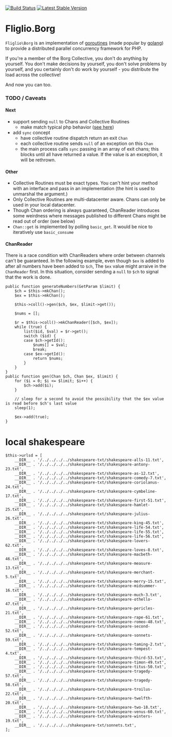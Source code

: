 [![Build Status](https://travis-ci.org/fliglio/borg.svg?branch=master)](https://travis-ci.org/fliglio/borg)
[![Latest Stable Version](https://poser.pugx.org/fliglio/borg/v/stable.svg)](https://packagist.org/packages/fliglio/borg)



# Fliglio.Borg

`Fliglio\Borg` is an implementation of [goroutines]() (made popular by [golang]()) to provide a distributed parallel
concurrency framework for PHP.

If you're a member of the Borg Collective, you don't do anything by yourself. You don't make decisions by yourself, you
don't solve problems by yourself, and you certainly don't do work by yourself - you distribute the load across the collective!

And now you can too.







### TODO / Caveats

#### Next

- support sending `null` to Chans and Collective Routines
	- make match typical php behavior ([see here](http://artur.ejsmont.org/blog/content/php-typehints-causing-errors-when-null-gets-passed-in))
- add `sync` concept
	- have collective routine dispatch return an exit `Chan`
	- each collective routine sends `null` of an exception on this `Chan`
	- the main process calls `sync` passing in an array of exit chans; this blocks until all have returned a value. 
	  If the value is an exception, it will be rethrown.

#### Other

- Collective Routines must be exact types. You can't hint your method with an interface and pass in an
  implementation (the hint is used to unmarshal the argument.)
- Only Collective Routines are multi-datacenter aware. Chans can only be used in your local datacenter.
- Though Chan ordering is always guaranteed, ChanReader introduces some weirdness where messages published to
  different Chans might be read out of order (see below)
- `Chan::get` is implemented by polling `basic_get`. It would be nice to iteratively use `basic_consume`

#### ChanReader
There is a race condition with ChanReaders where order between channels can't be guaranteed.
In the following example, even though `$ex` is added to after all numbers have been added to `$ch`,
The `$ex` value might arraive in the `ChanReader` first. In this situation, consider
sending a `null` to `$ch` to signal that the work is done.



	public function generateNumbers(GetParam $limit) {
		$ch = $this->mkChan();
		$ex = $this->mkChan();

		$this->coll()->gen($ch, $ex, $limit->get());
		
		$nums = [];

		$r = $this->coll()->mkChanReader([$ch, $ex]);
		while (true) {
			list($id, $val) = $r->get();
			switch ($id) {
			case $ch->getId():
				$nums[] = $val;
				break;
			case $ex->getId():
				return $nums;
			}
		}
	}
	public function gen(Chan $ch, Chan $ex, $limit) {
		for ($i = 0; $i <= $limit; $i++) {
			$ch->add($i);
		}

		// sleep for a second to avoid the possibility that the $ex value is read before $ch's last value
		sleep(1); 
		
		$ex->add(true);
	}



# local shakespeare

	$this->urlsd = [
		__DIR__ . '/../../../../shakespeare-txt/shakespeare-alls-11.txt',
		__DIR__ . '/../../../../shakespeare-txt/shakespeare-antony-23.txt',
		__DIR__ . '/../../../../shakespeare-txt/shakespeare-as-12.txt',
		__DIR__ . '/../../../../shakespeare-txt/shakespeare-comedy-7.txt',
		__DIR__ . '/../../../../shakespeare-txt/shakespeare-coriolanus-24.txt',
		__DIR__ . '/../../../../shakespeare-txt/shakespeare-cymbeline-17.txt',
		__DIR__ . '/../../../../shakespeare-txt/shakespeare-first-51.txt',
		__DIR__ . '/../../../../shakespeare-txt/shakespeare-hamlet-25.txt',
		__DIR__ . '/../../../../shakespeare-txt/shakespeare-julius-26.txt',
		__DIR__ . '/../../../../shakespeare-txt/shakespeare-king-45.txt',
		__DIR__ . '/../../../../shakespeare-txt/shakespeare-life-54.txt',
		__DIR__ . '/../../../../shakespeare-txt/shakespeare-life-55.txt',
		__DIR__ . '/../../../../shakespeare-txt/shakespeare-life-56.txt',
		__DIR__ . '/../../../../shakespeare-txt/shakespeare-lovers-62.txt',
		__DIR__ . '/../../../../shakespeare-txt/shakespeare-loves-8.txt',
		__DIR__ . '/../../../../shakespeare-txt/shakespeare-macbeth-46.txt',
		__DIR__ . '/../../../../shakespeare-txt/shakespeare-measure-13.txt',
		__DIR__ . '/../../../../shakespeare-txt/shakespeare-merchant-5.txt',
		__DIR__ . '/../../../../shakespeare-txt/shakespeare-merry-15.txt',
		__DIR__ . '/../../../../shakespeare-txt/shakespeare-midsummer-16.txt',
		__DIR__ . '/../../../../shakespeare-txt/shakespeare-much-3.txt',
		__DIR__ . '/../../../../shakespeare-txt/shakespeare-othello-47.txt',
		__DIR__ . '/../../../../shakespeare-txt/shakespeare-pericles-21.txt',
		__DIR__ . '/../../../../shakespeare-txt/shakespeare-rape-61.txt',
		__DIR__ . '/../../../../shakespeare-txt/shakespeare-romeo-48.txt',
		__DIR__ . '/../../../../shakespeare-txt/shakespeare-second-52.txt',
		__DIR__ . '/../../../../shakespeare-txt/shakespeare-sonnets-59.txt',
		__DIR__ . '/../../../../shakespeare-txt/shakespeare-taming-2.txt',
		__DIR__ . '/../../../../shakespeare-txt/shakespeare-tempest-4.txt',
		__DIR__ . '/../../../../shakespeare-txt/shakespeare-third-53.txt',
		__DIR__ . '/../../../../shakespeare-txt/shakespeare-timon-49.txt',
		__DIR__ . '/../../../../shakespeare-txt/shakespeare-titus-50.txt',
		__DIR__ . '/../../../../shakespeare-txt/shakespeare-tragedy-57.txt',
		__DIR__ . '/../../../../shakespeare-txt/shakespeare-tragedy-58.txt',
		__DIR__ . '/../../../../shakespeare-txt/shakespeare-troilus-22.txt',
		__DIR__ . '/../../../../shakespeare-txt/shakespeare-twelfth-20.txt',
		__DIR__ . '/../../../../shakespeare-txt/shakespeare-two-18.txt',
		__DIR__ . '/../../../../shakespeare-txt/shakespeare-venus-60.txt',
		__DIR__ . '/../../../../shakespeare-txt/shakespeare-winters-19.txt',
		__DIR__ . '/../../../../shakespeare-txt/sonnets.txt',
	];
